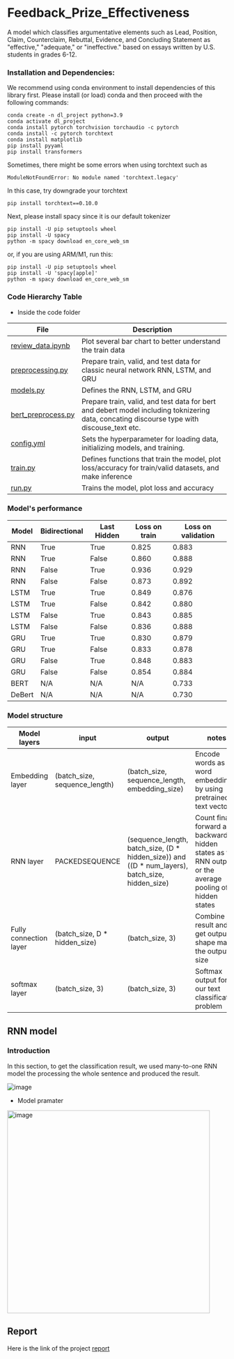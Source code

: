 # Feedback_Prize_Effectiveness

A model which classifies argumentative elements such as Lead, Position, Claim, Counterclaim, Rebuttal, Evidence, and Concluding Statement as "effective," "adequate," or "ineffective." based on essays written by U.S. students in grades 6-12.

### Installation and Dependencies:
We recommend using conda environment to install dependencies of this library first. Please install (or load) conda and then proceed with the following commands:
```
conda create -n dl_project python=3.9
conda activate dl_project
conda install pytorch torchvision torchaudio -c pytorch
conda install -c pytorch torchtext
conda install matplotlib
pip install pyyaml
pip install transformers
```

Sometimes, there might be some errors when using torchtext such as
```
ModuleNotFoundError: No module named 'torchtext.legacy'
```

In this case, try downgrade your torchtext 
```
pip install torchtext==0.10.0
```
Next, please install spacy since it is our default tokenizer
```
pip install -U pip setuptools wheel
pip install -U spacy
python -m spacy download en_core_web_sm
```
or, if you are using ARM/M1, run this:
```
pip install -U pip setuptools wheel
pip install -U 'spacy[apple]'
python -m spacy download en_core_web_sm
```

### Code Hierarchy Table

- Inside the code folder

| File                                      | Description                                                                                             |
|-------------------------------------------|---------------------------------------------------------------------------------------------------------|
| [review_data.ipynb](code/review_data.ipynb) | Plot several bar chart to better understand the train data                                           |
| [preprocessing.py](code/preprocessing.py) | Prepare train, valid, and test data for classic neural network RNN, LSTM, and GRU                                           |
| [models.py](code/models.py)               | Defines the RNN, LSTM, and GRU                                                                      |
| [bert_preprocess.py](code/bert_preprocess.py) | Prepare train, valid, and test data for bert and debert model including toknizering data, concating discourse type with discouse_text etc.                                           |                         
| [config.yml](code/config.yml)             | Sets the hyperparameter for loading data, initializing models, and training.                            |
| [train.py](code/train.py)                 | Defines functions that train the model, plot loss/accuracy for train/valid datasets, and make inference |
| [run.py](code/run.py)                     | Trains the model, plot loss and accuracy                                                                |

### Model's performance
| Model  | Bidirectional | Last Hidden | Loss on train | Loss on validation | 
|--------|---------------|-------------|---------------|--------------------|
| RNN    | True          | True        | 0.825         | 0.883              |
| RNN    | True          | False       | 0.860         | 0.888              |
| RNN    | False         | True        | 0.936         | 0.929              |
| RNN    | False         | False       | 0.873         | 0.892              |
| LSTM   | True          | True        | 0.849         | 0.876              |
| LSTM   | True          | False       | 0.842         | 0.880              |
| LSTM   | False         | True        | 0.843         | 0.885              |
| LSTM   | False         | False       | 0.836         | 0.888              |
| GRU    | True          | True        | 0.830         | 0.879              |
| GRU    | True          | False       | 0.833         | 0.878              |
| GRU    | False         | True        | 0.848         | 0.883              |
| GRU    | False         | False       | 0.854         | 0.884              |
| BERT   | N/A           | N/A         | N/A           | 0.733              |
| DeBert | N/A           | N/A         | N/A           | 0.730              |



### Model structure

| Model layers           | input                         | output                                                                                           | notes                                                                                                         |
|------------------------|-------------------------------|--------------------------------------------------------------------------------------------------|---------------------------------------------------------------------------------------------------------------|
| Embedding layer        | (batch_size, sequence_length) | (batch_size, sequence_length, embedding_size)                                                    | Encode words as word embedding by using pretrained text vectors                                               |
| RNN layer              | PACKEDSEQUENCE                | (sequence_length, batch_size, (D * hidden_size)) and ((D * num_layers), batch_size, hidden_size) | Count final forward and backward hidden states as the RNN output, or the average pooling of all hidden states |
| Fully connection layer | (batch_size, D * hidden_size) | (batch_size, 3)                                                                                  | Combine rnn result and get output shape match the output size                                                 |
| softmax layer          | (batch_size, 3)               | (batch_size, 3)                                                                                  | Softmax output for our text classification problem                                                            |

## RNN model

### Introduction
In this section, to get the classification result, we used many-to-one RNN model the processing the whole sentence and produced the result.

![image](https://user-images.githubusercontent.com/77183284/198885542-63c77159-b458-49fd-9b5f-6036082efebc.png)

- Model pramater

<img width="465" alt="image" src="https://user-images.githubusercontent.com/77183284/200183904-bda81a48-41c0-49ff-9185-fe0d3752819c.png">

## Report
Here is the link of the project [report](https://docs.google.com/document/d/1eNK_QezpReO-WvoyJmVDHdaUQdjPXsflrAp-O2gcidA/edit?usp=sharing)
